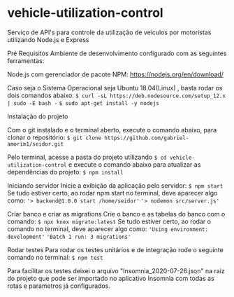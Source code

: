# vehicle-utilization-control

Serviço de API's para controle da utilização de veículos por motoristas utilizando Node.js e Express

Pré Requisitos
Ambiente de desenvolvimento configurado com as seguintes ferramentas:


Node.js com gerenciador de pacote NPM: https://nodejs.org/en/download/

Caso seja o Sistema Operacional seja Ubuntu 18.04(Linux) , basta rodar os dois comandos abaixo:
```$ curl -sL https://deb.nodesource.com/setup_12.x | sudo -E bash -```
```$ sudo apt-get install -y nodejs```

Instalação do projeto

Com o git instalado e o terminal aberto, execute o comando abaixo, para clonar o repositório: 
```$ git clone https://github.com/gabriel-amorim1/seidor.git```


Pelo terminal, acesse a pasta do projeto utilizando ```$ cd vehicle-utilization-control``` e execute o comando abaixo para atualizar as dependências do projeto: ```$ npm install```


Iniciando servidor
Inicie a exibição da aplicação pelo servidor: ```$ npm start```
Se tudo estiver certo, ao rodar npm start no terminal, deve aparecer algo como:
```'> backend@1.0.0 start /home/seidor'```
```'> nodemon src/server.js'```

Criar banco e criar as migrations
Crie o banco e as tabelas do banco com o comando: ```$ npx knex migrate:latest```
Se tudo estiver certo, ao rodar o comando no terminal, deve aparecer algo como:
```'Using environment: development'```
```'Batch 1 run: 3 migrations'```

Rodar testes
Para rodar os testes unitários e de integração rode o seguinte comando no terminal:
```$ npm test```

Para facilitar os testes deixei o arquivo "Insomnia_2020-07-26.json" na raiz do projeto que pode ser importado no aplicativo Insomnia com todas as rotas e parametros já configurados.
